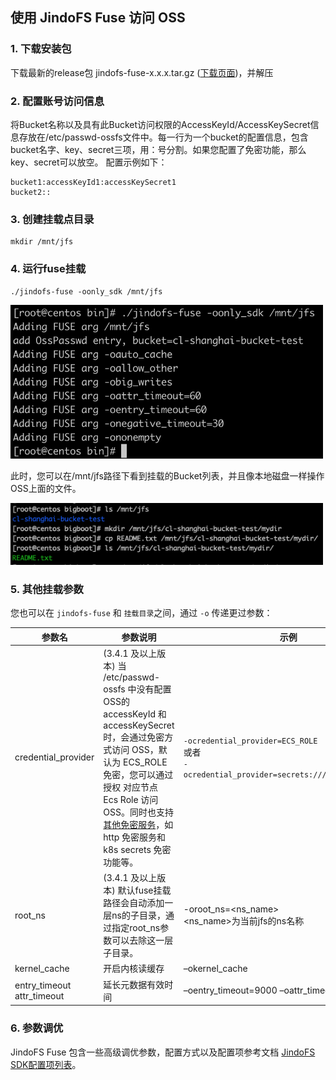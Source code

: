 
## 使用 JindoFS Fuse 访问 OSS

### 1. 下载安装包
下载最新的release包 jindofs-fuse-x.x.x.tar.gz ([下载页面](/docs/jindofs_sdk_download.md))，并解压


### 2. 配置账号访问信息
将Bucket名称以及具有此Bucket访问权限的AccessKeyId/AccessKeySecret信息存放在/etc/passwd-ossfs文件中。每一行为一个bucket的配置信息，包含bucket名字、key、secret三项，用：号分割。如果您配置了免密功能，那么key、secret可以放空。
配置示例如下：

```
bucket1:accessKeyId1:accessKeySecret1
bucket2::
```

### 3. 创建挂载点目录

```
mkdir /mnt/jfs
```

### 4. 运行fuse挂载

```
./jindofs-fuse -oonly_sdk /mnt/jfs
```

<img src="/pic/jindofs_fuse_2_oss_1.png" alt="title" width="500"/>


此时，您可以在/mnt/jfs路径下看到挂载的Bucket列表，并且像本地磁盘一样操作OSS上面的文件。

<img src="/pic/jindofs_fuse_2_oss_2.png" alt="title" width="500"/>

### 5. 其他挂载参数

您也可以在 `jindofs-fuse` 和 `挂载目录`之间，通过 `-o` 传递更过参数：

| 参数名                         | 参数说明                                                     | 示例                                                         |
| ------------------------------ | ------------------------------------------------------------ | ------------------------------------------------------------ |
| credential_provider            | (3.4.1 及以上版本) 当 /etc/passwd-ossfs 中没有配置 OSS的 accessKeyId 和 accessKeySecret 时，会通过免密方式访问 OSS，默认为 ECS_ROLE 免密，您可以通过授权 对应节点 Ecs Role 访问 OSS。同时也支持[其他免密服务](../jindofs_sdk_credential_provider.md)，如 http 免密服务和 k8s secrets 免密功能等。 | `-ocredential_provider=ECS_ROLE`  <br/> 或者<br/> `-ocredential_provider=secrets:///secrets_prefix/` |
| root_ns                        | (3.4.1 及以上版本) 默认fuse挂载路径会自动添加一层ns的子目录，通过指定root_ns参数可以去除这一层子目录。 | -oroot_ns=<ns_name><br/><ns_name>为当前jfs的ns名称           |
| kernel_cache                   | 开启内核读缓存                                               | –okernel_cache                                               |
| entry_timeout<br/>attr_timeout | 延长元数据有效时间                                           | –oentry_timeout=9000 –oattr_timeout=9000                     |



### 6. 参数调优

JindoFS Fuse 包含一些高级调优参数，配置方式以及配置项参考文档 [JindoFS SDK配置项列表](../jindofs_sdk_configuration_list.md)。

